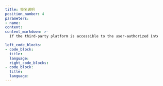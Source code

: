 ```yaml
---
title: 签名说明
position_number: 4
parameters:
- name:
content:
content_markdown: >-
  If the third-party platform is accessible to the user-authorized interface, you need to add an additional access-token field to the interface Header, how to get access-token please refer to [here](https://doc.xt.com/#third_party_oauth2_cngetToken)

left_code_blocks:
- code_block:
  title:
  language:
  right_code_blocks:
- code_block:
  title:
  language:
---
```



